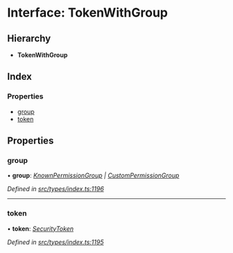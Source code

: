 # Interface: TokenWithGroup

## Hierarchy

* **TokenWithGroup**

## Index

### Properties

* [group](tokenwithgroup.md#group)
* [token](tokenwithgroup.md#token)

## Properties

###  group

• **group**: *[KnownPermissionGroup](../classes/knownpermissiongroup.md) | [CustomPermissionGroup](../classes/custompermissiongroup.md)*

*Defined in [src/types/index.ts:1196](https://github.com/PolymathNetwork/polymesh-sdk/blob/44d12f59/src/types/index.ts#L1196)*

___

###  token

• **token**: *[SecurityToken](../classes/securitytoken.md)*

*Defined in [src/types/index.ts:1195](https://github.com/PolymathNetwork/polymesh-sdk/blob/44d12f59/src/types/index.ts#L1195)*
